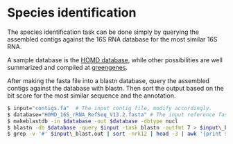 Species identification
===========================================

The species identification task can be done simply by querying the assembled contigs against the 16S RNA database for the most 
similar 16S RNA.

A sample database is the [HOMD database](http://www.homd.org/modules.php?op=modload&name=seqDownload&file=index&type=R), 
while other possibilities are well summarized and compiled at [greengenes](http://greengenes.lbl.gov/Download/Sequence_Data/Fasta_data_files/).

After making the fasta file into a blastn database, query the assembled contigs against the database with blastn.
Then sort the output based on the bit score for the most similar sequence and the annotation.
```sh
$ input="contigs.fa"  # The input contig file, modify accordingly.
$ database="HOMD_16S_rRNA_RefSeq_V13.2.fasta" # The input reference fasta file, modify accordingly.
$ makeblastdb -in $database -out $database -dbtype nucl
$ blastn -db $database -query $input -task blastn -outfmt 7 > $input\_blast.out
$ grep -v '#' $input\_blast.out | sort -nrk12 | head -3 | awk '{print $2}' | while read line; do grep $line $database; done > $input.species
```
